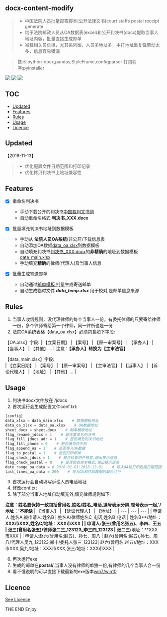 <a id="docx-content-modify"></a>
## docx-content-modify

> * 中国法院人员批量邮寄脚本(公开法律文书)court staffs postal receipt generate
> * 给予法院邮政人员从OA数据表(excel)和公开判决书(docx)提取当事人地址内容，批量直接生成邮单
> * 减轻相关员负担，尤其系列案，人员多地址多，手打地址重复性劳动太多，信息容易错漏

> 技术:python-docx,pandas,StyleFrame,configparser
> 打包程序:pyinstaller

[![](https://img.shields.io/github/release/autolordz/docx-content-modify.svg?style=popout&logo=github&colorB=ff69b4)](https://github.com/autolordz/docx-content-modify/releases)
[![](https://img.shields.io/badge/github-source-orange.svg?style=popout&logo=github)](https://github.com/autolordz/docx-content-modify)
[![](https://img.shields.io/github/license/autolordz/docx-content-modify.svg?style=popout&logo=github)](https://github.com/autolordz/docx-content-modify/blob/master/LICENSE)

## TOC

<!-- MarkdownTOC autoanchor="true" autolink="true" uri_encoding="false" -->

- [Updated](#updated)
- [Features](#features)
- [Rules](#rules)
- [Usage](#usage)
- [Licence](#licence)

<!-- /MarkdownTOC -->

<a id="updated"></a>
## Updated

【2018-11-13】

> * 优化配置文件日期范围和打印记录
> * 优化拷贝判决书上地址兼容性

<a id="features"></a>
## Features

- [x] 重命名判决书
	- 手动下载公开的判决书[中国裁判文书网](http://wenshu.court.gov.cn/)
	- 自动重命名格式 **判决书_XXX.docx**

- [x] 批量填充判决书地址到数据模板
	- 手动从 **法院人员OA系统**(非公开)下载信息表
	- 自动添加OA数据[data_oa.xlsx](./demo_docs/data_oa.xlsx)到数据模板
 	- 自动填充判决书[判决书_XXX.docx](./demo_docs/jdocs)的**非精确**的地址到数据模板[data_main.xlsx](./demo_docs/data_main.xlsx)
 	- 手动填充**精确**的律师(代理人)及当事人信息

- [x] 批量生成寄送邮单
	- 自动通过[邮单模板](./demo_docs/sheet.docx),批量生成寄送邮单
	- 自动生成临时文件 ***data_temp.xlsx*** 用于校对,是邮单信息来源 

<a id="rules"></a>
## Rules

1. 当事人收信规则，没代理律师的每个当事人一份，有委托律师的只要寄给律师一份，多个律师寄给第一个律师，同一律所也是一份
2. 法院OA系统表格【data_oa.xlsx】必须包含如下字段:  

【OA.xlsx】字段:
| 【立案日期】 | 【案号】 | 【原一审案号】 | 【承办人】 | 【当事人】 | 【其他】... |
注意：**【承办人】转换为【主审法官】**

【data_main.xlsx】字段:  
| 【立案日期】 | 【案号】 | 【原一审案号】 | 【主审法官】 | 【当事人】 | 【诉讼代理人】 | 【地址】 | 【其他】... |


<a id="usage"></a>
## Usage

1. 判决书docx文件放在 /jdocs  
2. 首次运行会生成配置文件conf.txt:
```python
[config]
data_xlsx = data_main.xlsx    # 数据模板地址
data_oa_xlsx = data_oa.xlsx    # OA数据地址
sheet_docx = sheet.docx    # 邮单模板地址
flag_rename_jdocs = 1    # 是否重命名判决书
flag_fill_jdocs_adr = 1    # 是否填充判决书地址
flag_fill_phone = 0    # 是否填充伪手机
flag_append_oa = 1    # 是否导入OA数据
flag_to_postal = 1    # 是否打印邮单
flag_check_jdocs = 1    # 是否检查用户格式,输出提示信息
flag_check_postal = 0    # 是否检查邮单格式,输出提示信息
date_range_oa_data = # 2018-01-01:2018-12-01    # 导入OA和打印数据日期范围,比行数优先,去掉注释后读取,井号注释掉
last_lines_oa_data = 200    # 导入OA和打印数据的最后几行
```
3. 首次运行会自动填写诉讼人员电话地址  
4. 修改conf.txt  
5. 除了部分当事人地址自动填充外,填充律师规则如下:  

**注意：姓名要保持一致包括曾用名,姓名/姓名_电话,逗号表示分隔,顿号表示一起,'/地址：'不能缺**
| 【当事人】 | 【诉讼代理人】 | 【地址】 |
| --- | --- | --- |
| 申请人:姓名A,被申请人:姓名B | 姓名A/律师姓名C_电话,姓名B_电话 | 姓名B**/地址：**XXX市XXX,姓名C/地址：XXX市XXX |
| 申请人:张三(曾用名张五)、李四、王五 | 张三(曾用名张五)/律师张二三_123123_李三四_123123 | 张二三**/地址：**XXX市XXX |
| 申请人:赵六(曾用名:赵五)、孙七、周八 | 赵六(曾用名:赵五),孙七、周八/代理人吴九_123123,郑十/委托人张三_123123| 赵六(曾用名:赵五)/地址：XXX市XXX,吴九/地址：XXX市XXX,张三/地址：XXX市XXX |

6. 再次运行exe
7. 生成的邮单在**postal/**,当事人没有律师的单独一份,有律师的几个当事人合一份
8. 看不懂说明的可以直接下载最新的exe版本[win7/win10](https://github.com/autolordz/docx-content-modify/releases/download/1.0.1/exe-win7win10-8962f68c.zip)

<a id="licence"></a>
## Licence

[See Licence](#docx-content-modify)

THE END
Enjoy